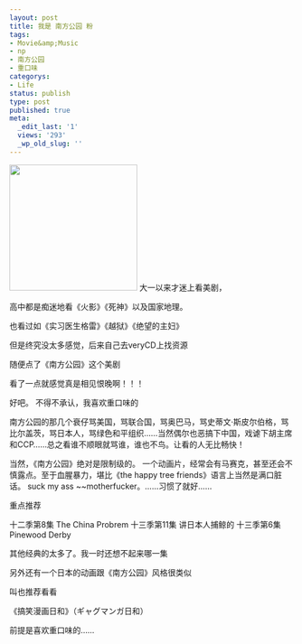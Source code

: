 ```yaml
---
layout: post
title: 我是 南方公园 粉
tags:
- Movie&amp;Music
- np
- 南方公园
- 重口味
categorys:
- Life
status: publish
type: post
published: true
meta:
  _edit_last: '1'
  views: '293'
  _wp_old_slug: ''
---
```

<a href="http://imjacob.me/wp-content/uploads/2010/12/images.jpg"><img src="http://imjacob.me/wp-content/uploads/2010/12/images.jpg" alt="" title="south park" width="226" height="223" class="alignnone size-full wp-image-41" /></a>
大一以来才迷上看美剧，

高中都是痴迷地看《火影》《死神》以及国家地理。

也看过如《实习医生格雷》《越狱》《绝望的主妇》

但是终究没太多感觉，后来自己去veryCD上找资源<!--more-->

随便点了《南方公园》这个美剧

看了一点就感觉真是相见恨晚啊！！！

好吧。 不得不承认，我喜欢重口味的

南方公园的那几个衰仔骂美国，骂联合国，骂奥巴马，骂史蒂文·斯皮尔伯格，骂比尔盖茨，骂日本人，骂绿色和平组织……当然偶尔也恶搞下中国，戏谑下胡主席和CCP……总之看谁不顺眼就骂谁，谁也不鸟。让看的人无比畅快！

当然，《南方公园》绝对是限制级的。 一个动画片，经常会有马赛克，甚至还会不慎露点。至于血腥暴力，堪比《the happy tree friends》语言上当然是满口脏话。 suck my ass ~~motherfucker。……习惯了就好……

重点推荐 

十二季第8集 The China Probrem
十三季第11集 讲日本人捕鲸的
十三季第6集 Pinewood Derby

 

 

其他经典的太多了。我一时还想不起来哪一集

另外还有一个日本的动画跟《南方公园》风格很类似

叫也推荐看看

《搞笑漫画日和》（ギャグマンガ日和）
 

前提是喜欢重口味的……

